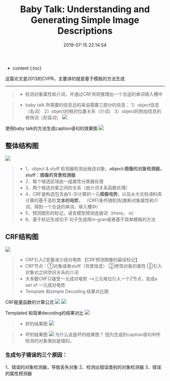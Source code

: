 ﻿---
layout: post
title:  "Baby Talk: Understanding and Generating Simple Image Descriptions"
date:   2019-07-15 22:14:54
categories: 论文解读
tags: 基于模板的caption  2013年 CVPR
---

* content
{:toc}

这篇论文是2013的CVPR，主要讲的就是基于模板的方法生成


----------

>* 检测对象属性和介词，并通过CRF共同推理出一个合适的单词填入槽中


>* baby talk 所需要的信息总的来说需要三部分的信息：
1）object信息（名词）
2）object的相对位置关系（介词）
3）object的附加信息的修饰词（形容词）
![](https://i.loli.net/2019/07/15/5d2c22faeb0c147971.png)

使用baby talk的方法生成caption语句的效果图
![](https://i.loli.net/2019/07/15/5d2c302c9bac846749.png)
## 整体结构图
![](https://i.loli.net/2019/07/15/5d2c30672192759098.png)
>* 1、object & stuff 检测器检测出候选对象，**object:图像的对象检测器，stuff：图像的背景检测器**
>* 2、每个候选区域由一组属性分类器处理
>* 3、两个候选对象之间的关系（由介词关系函数处理）
>* 4、CRF是构造包含由1)-3)计算的一元**图像电势**，以及从大文档语料库计算的基于高阶**文本的电势**，
    （CRF[条件随机场]推断对象属性和介词，得到一个合适的单词，填入槽中）
>* 5、预测图形的标记，语言模型预测连接词（there， is）
>* 6、基于标记生成句子
      句子生成用m-gran或者基于简单模板的方法

## CRF结构图
![](https://i.loli.net/2019/07/15/5d2c305fe8fd762518.png)
>* CRF引入Z变量减少成对电势 【CRF预测图像的最佳标记】
>* CRF节点：①对象或者stuff（背景信息）
           ②修饰对象的属性
           ③引入对象对之间空间关系的介词
>* 大多数CRF只接受一元成对电势 -->三元电位引入一个Z节点，变成a set of 一元成对电势
>* Template 和simple Decoding 结果对比图

CRF能量函数的计算公式
![](https://i.loli.net/2019/07/16/5d2d43d7068fb86408.png)
![](https://i.loli.net/2019/07/15/5d2c305e22dc252074.png)

Templated 和简单decoding的结果对比
![](https://i.loli.net/2019/07/15/5d2c30719bf4b65610.png)
>* 好的结果图
![](https://i.loli.net/2019/07/15/5d2c306eb9c3b25619.png)


>* 坏的结果图
![](https://i.loli.net/2019/07/15/5d2c307140c3991809.png)
为什么说是坏的结果图？
因为生成的caption语句中所检测的对象类别是错的。

### 生成句子错误的三个原因：
1、错误的对象检测器，导致丢失对象
2、检测出错误类别的对象检测器
3、错误的属性预测器